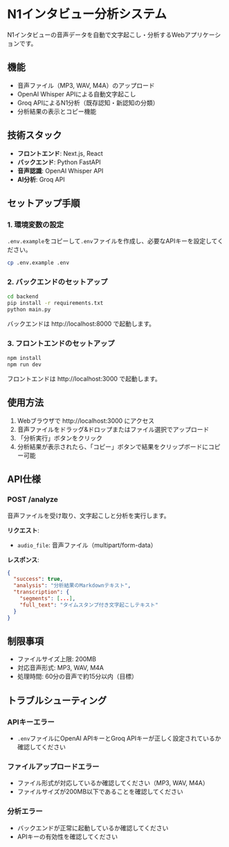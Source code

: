 # N1インタビュー分析システム

N1インタビューの音声データを自動で文字起こし・分析するWebアプリケーションです。

## 機能

- 音声ファイル（MP3, WAV, M4A）のアップロード
- OpenAI Whisper APIによる自動文字起こし
- Groq APIによるN1分析（既存認知・新認知の分類）
- 分析結果の表示とコピー機能

## 技術スタック

- **フロントエンド**: Next.js, React
- **バックエンド**: Python FastAPI
- **音声認識**: OpenAI Whisper API
- **AI分析**: Groq API

## セットアップ手順

### 1. 環境変数の設定

`.env.example`をコピーして`.env`ファイルを作成し、必要なAPIキーを設定してください。

```bash
cp .env.example .env
```

### 2. バックエンドのセットアップ

```bash
cd backend
pip install -r requirements.txt
python main.py
```

バックエンドは http://localhost:8000 で起動します。

### 3. フロントエンドのセットアップ

```bash
npm install
npm run dev
```

フロントエンドは http://localhost:3000 で起動します。

## 使用方法

1. Webブラウザで http://localhost:3000 にアクセス
2. 音声ファイルをドラッグ&ドロップまたはファイル選択でアップロード
3. 「分析実行」ボタンをクリック
4. 分析結果が表示されたら、「コピー」ボタンで結果をクリップボードにコピー可能

## API仕様

### POST /analyze

音声ファイルを受け取り、文字起こしと分析を実行します。

**リクエスト**:
- `audio_file`: 音声ファイル（multipart/form-data）

**レスポンス**:
```json
{
  "success": true,
  "analysis": "分析結果のMarkdownテキスト",
  "transcription": {
    "segments": [...],
    "full_text": "タイムスタンプ付き文字起こしテキスト"
  }
}
```

## 制限事項

- ファイルサイズ上限: 200MB
- 対応音声形式: MP3, WAV, M4A
- 処理時間: 60分の音声で約15分以内（目標）

## トラブルシューティング

### APIキーエラー
- `.env`ファイルにOpenAI APIキーとGroq APIキーが正しく設定されているか確認してください

### ファイルアップロードエラー
- ファイル形式が対応しているか確認してください（MP3, WAV, M4A）
- ファイルサイズが200MB以下であることを確認してください

### 分析エラー
- バックエンドが正常に起動しているか確認してください
- APIキーの有効性を確認してください
